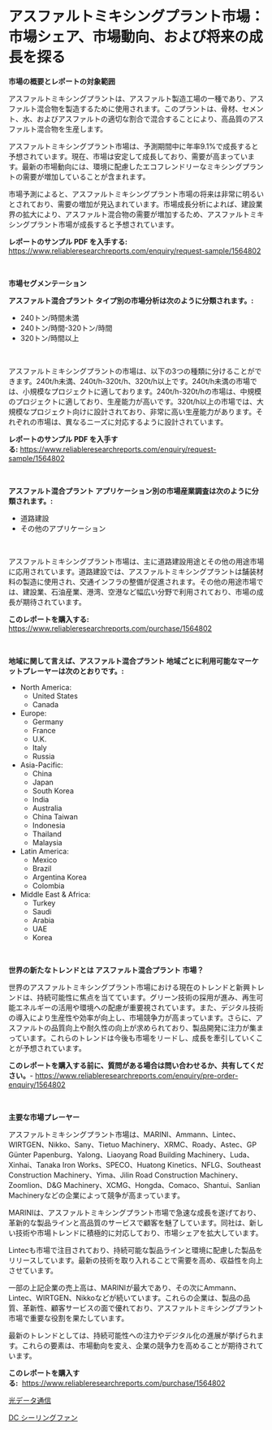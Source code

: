 <p><h1>アスファルトミキシングプラント市場：市場シェア、市場動向、および将来の成長を探る</h1></p><p><strong>市場の概要とレポートの対象範囲</strong></p>
<p><p>アスファルトミキシングプラントは、アスファルト製造工場の一種であり、アスファルト混合物を製造するために使用されます。このプラントは、骨材、セメント、水、およびアスファルトの適切な割合で混合することにより、高品質のアスファルト混合物を生産します。</p><p>アスファルトミキシングプラント市場は、予測期間中に年率9.1%で成長すると予想されています。現在、市場は安定して成長しており、需要が高まっています。最新の市場動向には、環境に配慮したエコフレンドリーなミキシングプラントの需要が増加していることが含まれます。</p><p>市場予測によると、アスファルトミキシングプラント市場の将来は非常に明るいとされており、需要の増加が見込まれています。市場成長分析によれば、建設業界の拡大により、アスファルト混合物の需要が増加するため、アスファルトミキシングプラント市場が成長すると予想されています。</p></p>
<p><strong>レポートのサンプル PDF を入手する:</strong> <a href="https://www.reliableresearchreports.com/enquiry/request-sample/1564802">https://www.reliableresearchreports.com/enquiry/request-sample/1564802</a></p>
<p>&nbsp;</p>
<p><strong>市場セグメンテーション</strong></p>
<p><strong>アスファルト混合プラント タイプ別の市場分析は次のように分類されます。:</strong></p>
<p><ul><li>240トン/時間未満</li><li>240トン/時間-320トン/時間</li><li>320トン/時間以上</li></ul></p>
<p>&nbsp;</p>
<p><p>アスファルトミキシングプラントの市場は、以下の3つの種類に分けることができます。240t/h未満、240t/h-320t/h、320t/h以上です。240t/h未満の市場では、小規模なプロジェクトに適しております。240t/h-320t/hの市場は、中規模のプロジェクトに適しており、生産能力が高いです。320t/h以上の市場では、大規模なプロジェクト向けに設計されており、非常に高い生産能力があります。それぞれの市場は、異なるニーズに対応するように設計されています。</p></p>
<p><strong>レポートのサンプル PDF を入手する:</strong>&nbsp;<a href="https://www.reliableresearchreports.com/enquiry/request-sample/1564802">https://www.reliableresearchreports.com/enquiry/request-sample/1564802</a></p>
<p>&nbsp;</p>
<p><strong> アスファルト混合プラント アプリケーション別の市場産業調査は次のように分類されます。:</strong></p>
<p><ul><li>道路建設</li><li>その他のアプリケーション</li></ul></p>
<p>&nbsp;</p>
<p><p>アスファルトミキシングプラント市場は、主に道路建設用途とその他の用途市場に応用されています。道路建設では、アスファルトミキシングプラントは舗装材料の製造に使用され、交通インフラの整備が促進されます。その他の用途市場では、建設業、石油産業、港湾、空港など幅広い分野で利用されており、市場の成長が期待されています。</p></p>
<p><strong>このレポートを購入する:</strong>&nbsp; <a href="https://www.reliableresearchreports.com/purchase/1564802">https://www.reliableresearchreports.com/purchase/1564802</a></p>
<p>&nbsp;</p>
<p><strong>地域に関して言えば、アスファルト混合プラント 地域ごとに利用可能なマーケットプレーヤーは次のとおりです。:</strong></p>
<p><ul>
    <li>
        North America:
        <ul>
            <li>United States</li>
            <li>Canada</li>
        </ul>
    </li>
    <li>
        Europe:
        <ul>
            <li>Germany</li>
            <li>France</li>
            <li>U.K.</li>
            <li>Italy</li>
            <li>Russia</li>
        </ul>
    </li>
    <li>
        Asia-Pacific:
        <ul>
            <li>China</li>
            <li>Japan</li>
            <li>South Korea</li>
            <li>India</li>
            <li>Australia</li>
            <li>China Taiwan</li>
            <li>Indonesia</li>
            <li>Thailand</li>
            <li>Malaysia</li>
        </ul>
    </li>
    <li>
        Latin America:
        <ul>
            <li>Mexico</li>
            <li>Brazil</li>
            <li>Argentina Korea</li>
            <li>Colombia</li>
        </ul>
    </li>
    <li>
        Middle East & Africa:
        <ul>
            <li>Turkey</li>
            <li>Saudi</li>
            <li>Arabia</li>
            <li>UAE</li>
            <li>Korea</li>
        </ul>
    </li>
    </ul></p>
<p>&nbsp;</p>
<p><strong>世界の新たなトレンドとは アスファルト混合プラント 市場？</strong></p>
<p><p>世界のアスファルトミキシングプラント市場における現在のトレンドと新興トレンドは、持続可能性に焦点を当てています。グリーン技術の採用が進み、再生可能エネルギーの活用や環境への配慮が重要視されています。また、デジタル技術の導入により生産性や効率が向上し、市場競争力が高まっています。さらに、アスファルトの品質向上や耐久性の向上が求められており、製品開発に注力が集まっています。これらのトレンドは今後も市場をリードし、成長を牽引していくことが予想されています。</p></p>
<p><strong>このレポートを購入する前に、質問がある場合は問い合わせるか、共有してください。</strong>- <a href="https://www.reliableresearchreports.com/enquiry/pre-order-enquiry/1564802">https://www.reliableresearchreports.com/enquiry/pre-order-enquiry/1564802</a></p>
<p>&nbsp;</p>
<p><strong>主要な市場プレーヤー</strong></p>
<p><p>アスファルトミキシングプラント市場は、MARINI、Ammann、Lintec、WIRTGEN、Nikko、Sany、Tietuo Machinery、XRMC、Roady、Astec、GP Günter Papenburg、Yalong、Liaoyang Road Building Machinery、Luda、Xinhai、Tanaka Iron Works、SPECO、Huatong Kinetics、NFLG、Southeast Construction Machinery、Yima、Jilin Road Construction Machinery、Zoomlion、D&G Machinery、XCMG、Hongda、Comaco、Shantui、Sanlian Machineryなどの企業によって競争が高まっています。</p><p>MARINIは、アスファルトミキシングプラント市場で急速な成長を遂げており、革新的な製品ラインと高品質のサービスで顧客を魅了しています。同社は、新しい技術や市場トレンドに積極的に対応しており、市場シェアを拡大しています。</p><p>Lintecも市場で注目されており、持続可能な製品ラインと環境に配慮した製品をリリースしています。最新の技術を取り入れることで需要を高め、収益性を向上させています。</p><p>一部の上記企業の売上高は、MARINIが最大であり、その次にAmmann、Lintec、WIRTGEN、Nikkoなどが続いています。これらの企業は、製品の品質、革新性、顧客サービスの面で優れており、アスファルトミキシングプラント市場で重要な役割を果たしています。</p><p>最新のトレンドとしては、持続可能性への注力やデジタル化の進展が挙げられます。これらの要素は、市場動向を変え、企業の競争力を高めることが期待されています。</p></p>
<p><strong>このレポートを購入する:</strong>&nbsp;&nbsp;<a href="https://www.reliableresearchreports.com/purchase/1564802">https://www.reliableresearchreports.com/purchase/1564802</a></p>
<p><p><a href="https://medium.com/@matteills7854/%E5%85%89%E3%83%87%E3%83%BC%E3%82%BF%E9%80%9A%E4%BF%A1%E5%B8%82%E5%A0%B4%E3%83%AC%E3%83%9D%E3%83%BC%E3%83%88%E3%81%AF-%E3%81%93%E3%81%AE%E5%B8%82%E5%A0%B4%E3%81%AE%E6%9C%80%E6%96%B0%E3%81%AE%E3%83%88%E3%83%AC%E3%83%B3%E3%83%89%E3%81%A8%E6%88%90%E9%95%B7%E6%A9%9F%E4%BC%9A%E3%82%92%E6%98%8E%E3%82%89%E3%81%8B%E3%81%AB%E3%81%97%E3%81%A6%E3%81%84%E3%81%BE%E3%81%99-870c20a0a422">光データ通信</a></p><p><a href="https://medium.com/@eduardoramez/dc%E3%82%B7%E3%83%BC%E3%83%AA%E3%83%B3%E3%82%B0%E3%83%95%E3%82%A1%E3%83%B3%E5%B8%82%E5%A0%B4%E3%81%AE%E3%83%A1%E3%83%88%E3%83%AA%E3%82%AF%E3%82%B9%E3%82%92%E8%A7%A3%E8%AA%AD%E3%81%99%E3%82%8B-%E5%B8%82%E5%A0%B4%E3%82%B7%E3%82%A7%E3%82%A2-%E3%83%88%E3%83%AC%E3%83%B3%E3%83%89-%E6%88%90%E9%95%B7%E3%83%91%E3%82%BF%E3%83%BC%E3%83%B3-fe95795f8eee">DC シーリングファン</a></p></p>